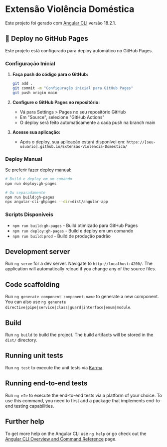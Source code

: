 # Extensão Violência Doméstica

Este projeto foi gerado com [Angular CLI](https://github.com/angular/angular-cli) versão 18.2.1.

## 🚀 Deploy no GitHub Pages

Este projeto está configurado para deploy automático no GitHub Pages.

### Configuração Inicial

1. **Faça push do código para o GitHub:**
   ```bash
   git add .
   git commit -m "Configuração inicial para GitHub Pages"
   git push origin main
   ```

2. **Configure o GitHub Pages no repositório:**
   - Vá para Settings > Pages no seu repositório GitHub
   - Em "Source", selecione "GitHub Actions"
   - O deploy será feito automaticamente a cada push na branch main

3. **Acesse sua aplicação:**
   - Após o deploy, sua aplicação estará disponível em: `https://[seu-usuario].github.io/Extensao-Violencia-Domestica/`

### Deploy Manual

Se preferir fazer deploy manual:

```bash
# Build e deploy em um comando
npm run deploy:gh-pages

# Ou separadamente
npm run build:gh-pages
npx angular-cli-ghpages --dir=dist/angular-app
```

### Scripts Disponíveis

- `npm run build:gh-pages` - Build otimizado para GitHub Pages
- `npm run deploy:gh-pages` - Build e deploy em um comando
- `npm run build:prod` - Build de produção padrão

## Development server

Run `ng serve` for a dev server. Navigate to `http://localhost:4200/`. The application will automatically reload if you change any of the source files.

## Code scaffolding

Run `ng generate component component-name` to generate a new component. You can also use `ng generate directive|pipe|service|class|guard|interface|enum|module`.

## Build

Run `ng build` to build the project. The build artifacts will be stored in the `dist/` directory.

## Running unit tests

Run `ng test` to execute the unit tests via [Karma](https://karma-runner.github.io).

## Running end-to-end tests

Run `ng e2e` to execute the end-to-end tests via a platform of your choice. To use this command, you need to first add a package that implements end-to-end testing capabilities.

## Further help

To get more help on the Angular CLI use `ng help` or go check out the [Angular CLI Overview and Command Reference](https://angular.dev/tools/cli) page.
